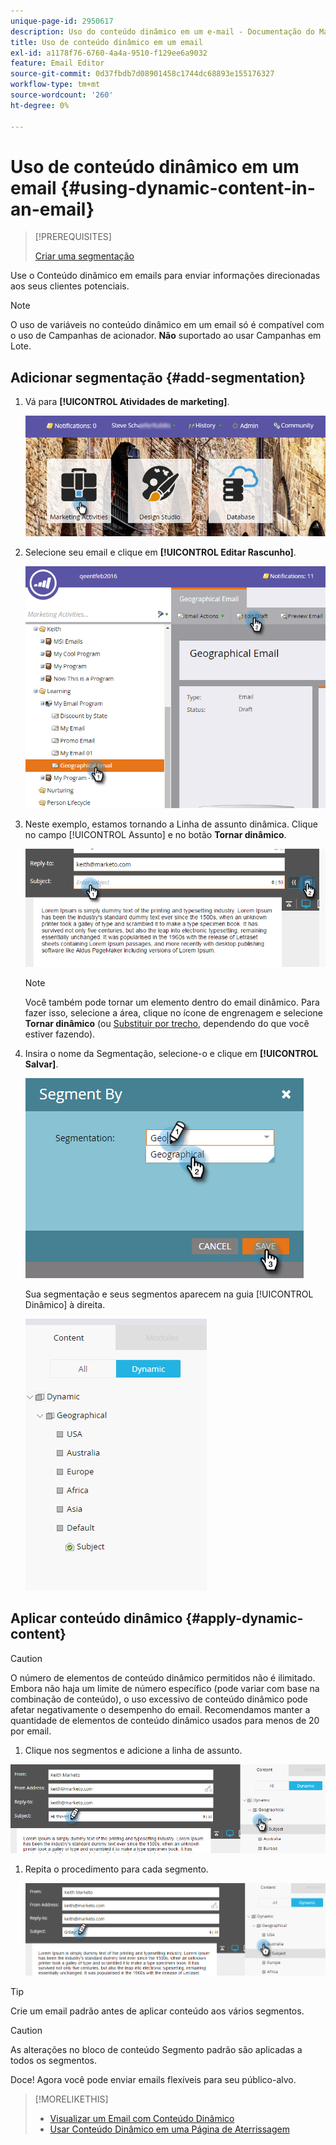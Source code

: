 ```yaml
---
unique-page-id: 2950617
description: Uso do conteúdo dinâmico em um e-mail - Documentação do Marketo - Documentação do produto
title: Uso de conteúdo dinâmico em um email
exl-id: a1178f76-6760-4a4a-9510-f129ee6a9032
feature: Email Editor
source-git-commit: 0d37fbdb7d08901458c1744dc68893e155176327
workflow-type: tm+mt
source-wordcount: '260'
ht-degree: 0%

---
```


# Uso de conteúdo dinâmico em um email {#using-dynamic-content-in-an-email}

>[!PREREQUISITES]
>
>[Criar uma segmentação](/help/marketo/product-docs/personalization/segmentation-and-snippets/segmentation/create-a-segmentation.md)

Use o Conteúdo dinâmico em emails para enviar informações direcionadas aos seus clientes potenciais.

>[!NOTE]
>
>O uso de variáveis no conteúdo dinâmico em um email só é compatível com o uso de Campanhas de acionador. **Não** suportado ao usar Campanhas em Lote.

## Adicionar segmentação {#add-segmentation}

1. Vá para **[!UICONTROL Atividades de marketing]**.

   ![](assets/login-marketing-activities.png)

1. Selecione seu email e clique em **[!UICONTROL Editar Rascunho]**.

   ![](assets/1.2.png)

1. Neste exemplo, estamos tornando a Linha de assunto dinâmica. Clique no campo [!UICONTROL Assunto] e no botão **Tornar dinâmico**.

   ![](assets/1.3.png)

   >[!NOTE]
   >
   >Você também pode tornar um elemento dentro do email dinâmico. Para fazer isso, selecione a área, clique no ícone de engrenagem e selecione **Tornar dinâmico** (ou [Substituir por trecho](/help/marketo/product-docs/personalization/segmentation-and-snippets/snippets/create-a-snippet.md), dependendo do que você estiver fazendo).

1. Insira o nome da Segmentação, selecione-o e clique em **[!UICONTROL Salvar]**.

   ![](assets/1.4.png)

   Sua segmentação e seus segmentos aparecem na guia [!UICONTROL Dinâmico] à direita.

   ![](assets/1.5.png)

## Aplicar conteúdo dinâmico {#apply-dynamic-content}

>[!CAUTION]
>
>O número de elementos de conteúdo dinâmico permitidos não é ilimitado. Embora não haja um limite de número específico (pode variar com base na combinação de conteúdo), o uso excessivo de conteúdo dinâmico pode afetar negativamente o desempenho do email. Recomendamos manter a quantidade de elementos de conteúdo dinâmico usados para menos de 20 por email.

1. Clique nos segmentos e adicione a linha de assunto.

![](assets/2.1.png)

1. Repita o procedimento para cada segmento.

   ![](assets/2.2.png)

>[!TIP]
>
>Crie um email padrão antes de aplicar conteúdo aos vários segmentos.

>[!CAUTION]
>
>As alterações no bloco de conteúdo Segmento padrão são aplicadas a todos os segmentos.

Doce! Agora você pode enviar emails flexíveis para seu público-alvo.

>[!MORELIKETHIS]
>
>* [Visualizar um Email com Conteúdo Dinâmico](/help/marketo/product-docs/email-marketing/general/functions-in-the-editor/preview-an-email-with-dynamic-content.md)
>* [Usar Conteúdo Dinâmico em uma Página de Aterrissagem](/help/marketo/product-docs/demand-generation/landing-pages/free-form-landing-pages/use-dynamic-content-in-a-free-form-landing-page.md)
